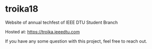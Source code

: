 # troika18
Website of annual techfest of IEEE DTU Student Branch

Hosted at: https://troika.ieeedtu.com

If you have any some question with this project, feel free to reach out.
